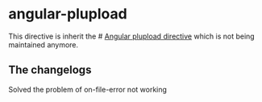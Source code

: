 # angular-plupload
 
This directive is inherit the # [Angular plupload directive](http://sahusoftcom.github.io/plupload-angular-directive) which is not being maintained anymore.

 The changelogs
------------
Solved the problem of on-file-error not working
